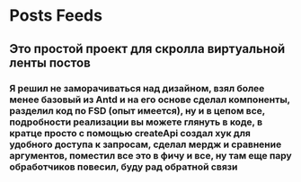 # Posts Feeds

## Это простой проект для скролла виртуальной ленты постов

### Я решил не заморачиваться над дизайном, взял более менее базовый из Antd и на его основе сделал компоненты, разделил код по FSD (опыт имеется), ну и в цепом все, подробности реализации вы можете глянуть в коде, в кратце просто с помощью createApi создал хук для удобного доступа к запросам, сделал мердж и сравнение аргументов, поместил все это в фичу и все, ну там еще пару обработчиков повесил, буду рад обратной связи
